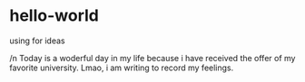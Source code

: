 # hello-world
using for ideas


/n Today is a woderful day in my life because i have received the offer of my favorite university.
Lmao, i am writing to record my feelings.
